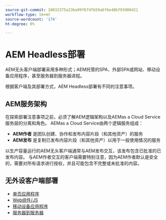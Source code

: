 ```yaml
---
source-git-commit: 10032375a23ba99f674fb59a6f6e48bf93908421
workflow-type: tm+mt
source-wordcount: '174'
ht-degree: 0%

---
```




# AEM Headless部署

AEM无头客户端部署采用多种形式；AEM托管的SPA、外部SPA或网站、移动设备应用程序，甚至服务器到服务器进程。

根据客户端及其部署方式，AEM Headless部署有不同的注意事项。

## AEM服务架构

在探索部署注意事项之前，必须了解AEM逻辑架构以及AEMas a Cloud Service服务层的分离和角色。 AEMas a Cloud Service由两个逻辑服务组成：

+ __AEM作者__ 是团队创建、协作和发布内容片段（和其他资产）的服务
+ __AEM发布__ 是复制已发布内容片段（和其他资产）以用于一般使用情况的服务

以生产容量运行的AEM无头客户端通常与AEM发布交互，该发布包含已批准的已发布内容。 与AEM作者交互的客户端需要特别注意，因为AEM作者默认是安全的，需要对所有请求进行授权，并且可能包含不完整或未批准的内容。

## 无外设客户端部署

+ [单页应用程序](./spa.md)
+ [Web组件/JS](./web-component.md)
+ [移动设备应用程序](./mobile.md)
+ [服务器到服务器](./server-to-server.md)

